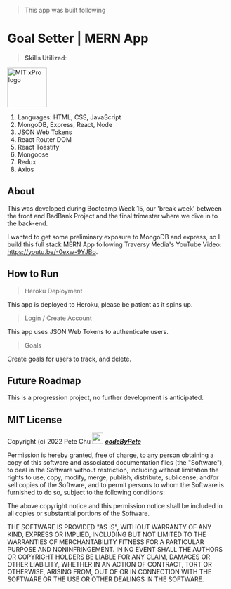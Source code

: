 >This app was built following 

# Goal Setter | MERN App

>**Skills Utilized**:

<img src='https://codetracklift.github.io/codeTrackLift/logos/mernStackTrans.png' alt='MIT xPro logo' width='90'> 
<ol>
    <li>Languages: HTML, CSS, JavaScript</li>
    <li>MongoDB, Express, React, Node</li>
    <li>JSON Web Tokens</li>
    <li>React Router DOM</li>
    <li>React Toastify</li>
    <li>Mongoose</li>
    <li>Redux</li>
    <li>Axios</li>
</ol>

## About
This was developed during Bootcamp Week 15, our 'break week' between the front end BadBank Project and the final trimester where we dive in to the back-end.  

I wanted to get some preliminary exposure to MongoDB and express, so I build this full stack MERN App following Traversy Media's YouTube Video: https://youtu.be/-0exw-9YJBo.


## How to Run
>Heroku Deployment

This app is deployed to Heroku, please be patient as it spins up.

>Login / Create Account

This app uses JSON Web Tokens to authenticate users.

>Goals

Create goals for users to track, and delete.

## Future Roadmap
This is a progression project, no further development is anticipated.

## MIT License

Copyright (c) 2022 Pete Chu <img src='https://codetracklift.github.io/codeTrackLift/logos/giphyPharma2Code.gif' alt='codeByPete logo' width='25'> ***[codeByPete](https://www.codebypete.com/)***

Permission is hereby granted, free of charge, to any person obtaining a copy of this software and associated documentation files (the "Software"), to deal in the Software without restriction, including without limitation the rights to use, copy, modify, merge, publish, distribute, sublicense, and/or sell copies of the Software, and to permit persons to whom the Software is furnished to do so, subject to the following conditions:

The above copyright notice and this permission notice shall be included in all copies or substantial portions of the Software.

THE SOFTWARE IS PROVIDED "AS IS", WITHOUT WARRANTY OF ANY KIND, EXPRESS OR IMPLIED, INCLUDING BUT NOT LIMITED TO THE WARRANTIES OF MERCHANTABILITY FITNESS FOR A PARTICULAR PURPOSE AND NONINFRINGEMENT. IN NO EVENT SHALL THE AUTHORS OR COPYRIGHT HOLDERS BE LIABLE FOR ANY CLAIM, DAMAGES OR OTHER LIABILITY, WHETHER IN AN ACTION OF CONTRACT, TORT OR OTHERWISE, ARISING FROM, OUT OF OR IN CONNECTION WITH THE SOFTWARE OR THE USE OR OTHER DEALINGS IN THE SOFTWARE.